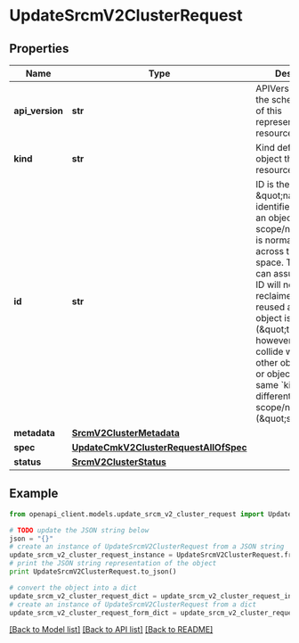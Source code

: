# UpdateSrcmV2ClusterRequest


## Properties
Name | Type | Description | Notes
------------ | ------------- | ------------- | -------------
**api_version** | **str** | APIVersion defines the schema version of this representation of a resource. | [optional] [readonly] 
**kind** | **str** | Kind defines the object this REST resource represents. | [optional] [readonly] 
**id** | **str** | ID is the \&quot;natural identifier\&quot; for an object within its scope/namespace; it is normally unique across time but not space. That is, you can assume that the ID will not be reclaimed and reused after an object is deleted (\&quot;time\&quot;); however, it may collide with IDs for other object &#x60;kinds&#x60; or objects of the same &#x60;kind&#x60; within a different scope/namespace (\&quot;space\&quot;). | [optional] [readonly] 
**metadata** | [**SrcmV2ClusterMetadata**](SrcmV2ClusterMetadata.md) |  | [optional] 
**spec** | [**UpdateCmkV2ClusterRequestAllOfSpec**](UpdateCmkV2ClusterRequestAllOfSpec.md) |  | 
**status** | [**SrcmV2ClusterStatus**](SrcmV2ClusterStatus.md) |  | [optional] 

## Example

```python
from openapi_client.models.update_srcm_v2_cluster_request import UpdateSrcmV2ClusterRequest

# TODO update the JSON string below
json = "{}"
# create an instance of UpdateSrcmV2ClusterRequest from a JSON string
update_srcm_v2_cluster_request_instance = UpdateSrcmV2ClusterRequest.from_json(json)
# print the JSON string representation of the object
print UpdateSrcmV2ClusterRequest.to_json()

# convert the object into a dict
update_srcm_v2_cluster_request_dict = update_srcm_v2_cluster_request_instance.to_dict()
# create an instance of UpdateSrcmV2ClusterRequest from a dict
update_srcm_v2_cluster_request_form_dict = update_srcm_v2_cluster_request.from_dict(update_srcm_v2_cluster_request_dict)
```
[[Back to Model list]](../ccloud/README.md#documentation-for-models) [[Back to API list]](../ccloud/README.md#documentation-for-api-endpoints) [[Back to README]](../ccloud/README.md)


